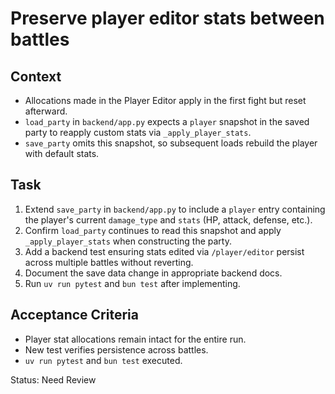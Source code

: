 # Preserve player editor stats between battles

## Context
- Allocations made in the Player Editor apply in the first fight but reset afterward.
- `load_party` in `backend/app.py` expects a `player` snapshot in the saved party to reapply custom stats via `_apply_player_stats`.
- `save_party` omits this snapshot, so subsequent loads rebuild the player with default stats.

## Task
1. Extend `save_party` in `backend/app.py` to include a `player` entry containing the player's current `damage_type` and `stats` (HP, attack, defense, etc.).
2. Confirm `load_party` continues to read this snapshot and apply `_apply_player_stats` when constructing the party.
3. Add a backend test ensuring stats edited via `/player/editor` persist across multiple battles without reverting.
4. Document the save data change in appropriate backend docs.
5. Run `uv run pytest` and `bun test` after implementing.

## Acceptance Criteria
- Player stat allocations remain intact for the entire run.
- New test verifies persistence across battles.
- `uv run pytest` and `bun test` executed.

Status: Need Review
